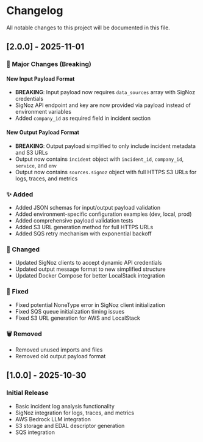 # Changelog

All notable changes to this project will be documented in this file.

## [2.0.0] - 2025-11-01

### 🚀 Major Changes (Breaking)

#### New Input Payload Format
- **BREAKING**: Input payload now requires `data_sources` array with SigNoz credentials
- SigNoz API endpoint and key are now provided via payload instead of environment variables
- Added `company_id` as required field in incident section

#### New Output Payload Format
- **BREAKING**: Output payload simplified to only include incident metadata and S3 URLs
- Output now contains `incident` object with `incident_id`, `company_id`, `service`, and `env`
- Output now contains `sources.signoz` object with full HTTPS S3 URLs for logs, traces, and metrics

### ✨ Added
- Added JSON schemas for input/output payload validation
- Added environment-specific configuration examples (dev, local, prod)
- Added comprehensive payload validation tests
- Added S3 URL generation method for full HTTPS URLs
- Added SQS retry mechanism with exponential backoff

### 🔧 Changed
- Updated SigNoz clients to accept dynamic API credentials
- Updated output message format to new simplified structure
- Updated Docker Compose for better LocalStack integration

### 🐛 Fixed
- Fixed potential NoneType error in SigNoz client initialization
- Fixed SQS queue initialization timing issues
- Fixed S3 URL generation for AWS and LocalStack

### 🗑️ Removed
- Removed unused imports and files
- Removed old output payload format

## [1.0.0] - 2025-10-30

### Initial Release
- Basic incident log analysis functionality
- SigNoz integration for logs, traces, and metrics
- AWS Bedrock LLM integration
- S3 storage and EDAL descriptor generation
- SQS integration
